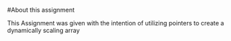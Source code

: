 #About this assignment

This Assignment was given with the intention of utilizing pointers to create a dynamically scaling array